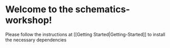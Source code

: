 # Welcome to the schematics-workshop!

Please follow the instructions at [[Getting Started|Getting-Started]] to install the necessary dependencies
